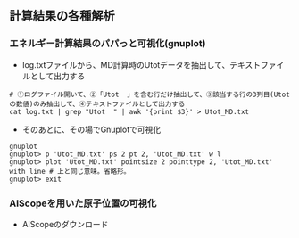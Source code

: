 ## 計算結果の各種解析
### エネルギー計算結果のパパっと可視化(gnuplot)
- log.txtファイルから、MD計算時のUtotデータを抽出して、テキストファイルとして出力する
```
# ①ログファイル開いて、②「Utot  」を含む行だけ抽出して、③該当する行の3列目(Utotの数値)のみ抽出して、④テキストファイルとして出力する
cat log.txt | grep "Utot  " | awk '{print $3}' > Utot_MD.txt
```

- そのあとに、その場でGnuplotで可視化
```
gnuplot
gnuplot> p 'Utot_MD.txt' ps 2 pt 2, 'Utot_MD.txt' w l
gnuplot> plot 'Utot_MD.txt' pointsize 2 pointtype 2, 'Utot_MD.txt' with line # 上と同じ意味。省略形。
gnuplot> exit
```

### AIScopeを用いた原子位置の可視化
- AIScopeのダウンロード

